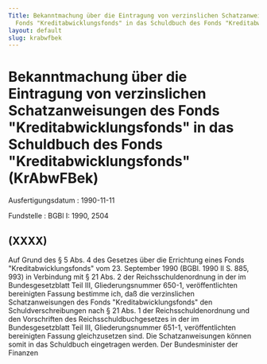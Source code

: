 ```yaml
---
Title: Bekanntmachung über die Eintragung von verzinslichen Schatzanweisungen des
  Fonds "Kreditabwicklungsfonds" in das Schuldbuch des Fonds "Kreditabwicklungsfonds"
layout: default
slug: krabwfbek
---
```


# Bekanntmachung über die Eintragung von verzinslichen Schatzanweisungen des Fonds "Kreditabwicklungsfonds" in das Schuldbuch des Fonds "Kreditabwicklungsfonds" (KrAbwFBek)

Ausfertigungsdatum
:   1990-11-11

Fundstelle
:   BGBl I: 1990, 2504



## (XXXX)

Auf Grund des § 5 Abs. 4 des Gesetzes über die Errichtung eines Fonds
"Kreditabwicklungsfonds" vom 23. September 1990 (BGBl. 1990 II S. 885,
993) in Verbindung mit § 21 Abs. 2 der Reichsschuldenordnung in der im
Bundesgesetzblatt Teil III, Gliederungsnummer 650-1, veröffentlichten
bereinigten Fassung bestimme ich, daß die verzinslichen
Schatzanweisungen des Fonds "Kreditabwicklungsfonds" den
Schuldverschreibungen nach § 21 Abs. 1 der Reichsschuldenordnung und
den Vorschriften des Reichsschuldbuchgesetzes in der im
Bundesgesetzblatt Teil III, Gliederungsnummer 651-1, veröffentlichten
bereinigten Fassung gleichzusetzen sind.
Die Schatzanweisungen können somit in das Schuldbuch eingetragen
werden.
Der Bundesminister der Finanzen

